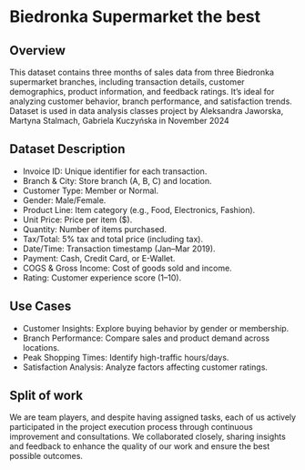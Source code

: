 # Biedronka Supermarket the best

## Overview
This dataset contains three months of sales data from three Biedronka supermarket branches, including transaction details, customer demographics, product information, and feedback ratings. It’s ideal for analyzing customer behavior, branch performance, and satisfaction trends. Dataset is used in data analysis classes project by Aleksandra Jaworska, Martyna Stalmach, Gabriela Kuczyńska in November 2024

## Dataset Description
<ul> 
<li> Invoice ID: Unique identifier for each transaction. </li>
<li> Branch & City: Store branch (A, B, C) and location. </li>
<li> Customer Type: Member or Normal. </li>
<li> Gender: Male/Female. </li>
<li> Product Line: Item category (e.g., Food, Electronics, Fashion). </li>
<li> Unit Price: Price per item ($). </li>
<li> Quantity: Number of items purchased. </li>
<li> Tax/Total: 5% tax and total price (including tax). </li>
<li> Date/Time: Transaction timestamp (Jan–Mar 2019). </li>
<li> Payment: Cash, Credit Card, or E-Wallet. </li>
<li> COGS & Gross Income: Cost of goods sold and income. </li>
<li> Rating: Customer experience score (1–10). </li>
</ul>

## Use Cases
<ul> 
<li> Customer Insights: Explore buying behavior by gender or membership. </li>
<li> Branch Performance: Compare sales and product demand across locations. </li>
<li> Peak Shopping Times: Identify high-traffic hours/days. </li>
<li> Satisfaction Analysis: Analyze factors affecting customer ratings. </li>
</ul>

## Split of work 
We are team players, and despite having assigned tasks, each of us actively participated in the project execution process through continuous improvement and consultations. We collaborated closely, sharing insights and feedback to enhance the quality of our work and ensure the best possible outcomes.
